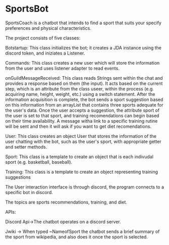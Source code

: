 # SportsBot
SportsCoach is a chatbot that intends to find a sport that suits your specify preferences and physical characteristics. 

The project consists of five classes:

Botstartup: This class initializes the bot; it creates a JDA instance using the discord token, and iniziates a Listener.

Commands: This class creates a new user which will store the information from the user and uses listener adapter to read events.

onGuildMessageReceived: This class reads Strings sent within the chat and provides a response based on them (the input). It acts based on the current step, which is an attribute from the class useer, within the process (e.g. acquiring name, height, weight, etc.) using a switch statement. After the information acquisition is complete, the bot sends a sport suggestion based on this information from an arrayList that contains three sports adequate for the user's data. Once the user accepts a suggestion, the attribute sport of the user is set to that sport, and training recomendations can begin based on their time availability. A message witha link to a specific training rutine will be sent and then it will ask if you want to get diet recomendations.

User: This class creates an object User that stores the information of the user chatting with the bot, such as the user's sport, with appropriate getter and setter methods.

Sport: This class is a template to create an object that is each indivudal sport (e.g. basketball, baseball).

Training: This class is a template to create an object representing training suggestions

The User interaction interface is through discord, the program connects to a specific bot in discord.

The topics are sports recommendations, training, and diet.

APIs:

Discord Api->The chatbot operates on a discord server.

Jwiki -> When typed ~NameofSport the chatbot sends a brief summary of the sport from wikipedia, and also does it once the sport is selected.

